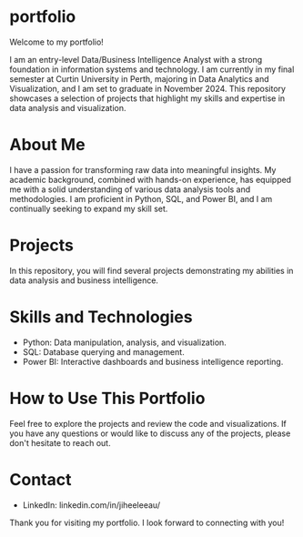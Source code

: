 # portfolio

Welcome to my portfolio!

I am an entry-level Data/Business Intelligence Analyst with a strong foundation in information systems and technology. I am currently in my final semester at Curtin University in Perth, majoring in Data Analytics and Visualization, and I am set to graduate in November 2024. This repository showcases a selection of projects that highlight my skills and expertise in data analysis and visualization.

# About Me

I have a passion for transforming raw data into meaningful insights. My academic background, combined with hands-on experience, has equipped me with a solid understanding of various data analysis tools and methodologies. I am proficient in Python, SQL, and Power BI, and I am continually seeking to expand my skill set.

# Projects

In this repository, you will find several projects demonstrating my abilities in data analysis and business intelligence.

# Skills and Technologies

- Python: Data manipulation, analysis, and visualization.
- SQL: Database querying and management.
- Power BI: Interactive dashboards and business intelligence reporting.

# How to Use This Portfolio

Feel free to explore the projects and review the code and visualizations. If you have any questions or would like to discuss any of the projects, please don't hesitate to reach out.

# Contact

- LinkedIn: linkedin.com/in/jiheeleeau/

Thank you for visiting my portfolio. I look forward to connecting with you!
